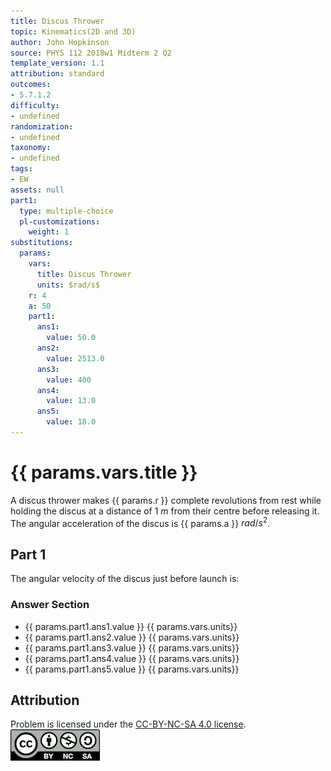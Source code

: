 ```yaml
---
title: Discus Thrower
topic: Kinematics(2D and 3D)
author: John Hopkinson
source: PHYS 112 2018w1 Midterm 2 Q2
template_version: 1.1
attribution: standard
outcomes:
- 5.7.1.2
difficulty:
- undefined
randomization:
- undefined
taxonomy:
- undefined
tags:
- EW
assets: null
part1:
  type: multiple-choice
  pl-customizations:
    weight: 1
substitutions:
  params:
    vars:
      title: Discus Thrower
      units: $rad/s$
    r: 4
    a: 50
    part1:
      ans1:
        value: 50.0
      ans2:
        value: 2513.0
      ans3:
        value: 400
      ans4:
        value: 13.0
      ans5:
        value: 18.0
---
```

# {{ params.vars.title }}
A discus thrower makes {{ params.r }} complete revolutions from rest while holding the discus at a distance of 1 $m$ from their centre before releasing it.
The angular acceleration of the discus is {{ params.a }} $rad/s^2$.

## Part 1

The angular velocity of the discus just before launch is:

### Answer Section

- {{ params.part1.ans1.value }} {{ params.vars.units}}
- {{ params.part1.ans2.value }} {{ params.vars.units}}
- {{ params.part1.ans3.value }} {{ params.vars.units}}
- {{ params.part1.ans4.value }} {{ params.vars.units}}
- {{ params.part1.ans5.value }} {{ params.vars.units}}

## Attribution

Problem is licensed under the [CC-BY-NC-SA 4.0 license](https://creativecommons.org/licenses/by-nc-sa/4.0/).<br> ![The Creative Commons 4.0 license requiring attribution-BY, non-commercial-NC, and share-alike-SA license.](https://raw.githubusercontent.com/firasm/bits/master/by-nc-sa.png)